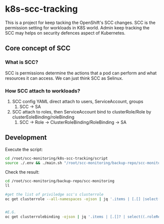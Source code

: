 # k8s-scc-tracking #
This is a project for keep tacking the OpenShift's SCC changes.
SCC is the permission setting for workloads in K8S world.
Admin keep tracking the SCC may helps on security defences aspect of Kubernetes.

## Core concept of SCC ##

### What is SCC? ###

SCC is permissions determine the actions that a pod can perform and what resources it can access.
We can just think SCC as Selinux.

### How SCC attach to workloads?

1. SCC config YAML direct attach to users, ServiceAccount, groups
    1. SCC -> SA
2. SCC attach to roles, then ServiceAccount bind to clusterRole/Role by clusterEoleBinding/roleBinding
    1. SCC -> Role -> ClusterRoleBinding/RoleBinding -> SA


## Development 

Execute the script:
``` sh
cd /root/scc-monitoring/k8s-scc-tracking/script
source ./.env && ./main.sh "/root/scc-monitoring/backup-repo/scc-monitoring/"
```

Check the result:
``` sh
cd /root/scc-monitoring/backup-repo/scc-monitoring
ll

#get the list of priviledge scc's clusterrole
oc get clusterrole --all-namespaces -ojson | jq '.items | [.[] |select(.rules[]?.resourceNames[]?=="privileged")] | [.[] | {name: .metadata.name}]'


#E.G.
oc get clusterrolebinding -ojson | jq '.items | [.[]? | select((.roleRef.name=="vmware-vsphere-privileged-role") and (.roleRef.kind=="ClusterRole") )] | [ .[].subjects[]? | select(.kind=="ServiceAccount") ] | (map(keys) | add | unique) as $cols | map(. as $row | $cols | map($row[.])) as $rows |  $rows[] | @csv ' | sed 's/["\/]//g' | sed 's/,/ /g'

```
